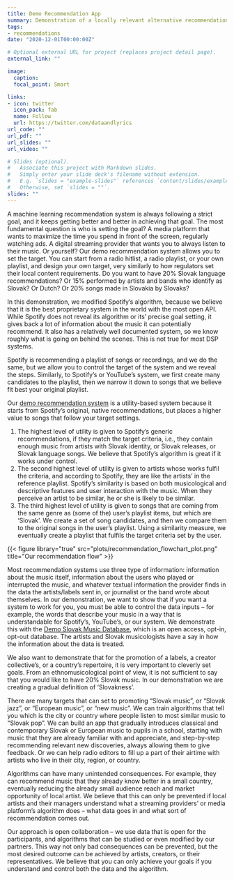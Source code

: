 ```yaml
---
title: Demo Recommendation App
summary: Demonstration of a locally relevant alternative recommendation system.
tags:
- recommendations
date: "2020-12-01T00:00:00Z"

# Optional external URL for project (replaces project detail page).
external_link: ""

image:
  caption: 
  focal_point: Smart

links:
- icon: twitter
  icon_pack: fab
  name: Follow
  url: https://twitter.com/dataandlyrics
url_code: ""
url_pdf: ""
url_slides: ""
url_video: ""

# Slides (optional).
#   Associate this project with Markdown slides.
#   Simply enter your slide deck's filename without extension.
#   E.g. `slides = "example-slides"` references `content/slides/example-slides.md`.
#   Otherwise, set `slides = ""`.
slides: ""
---
```


A machine learning recommendation system is always following a strict goal, and it keeps getting better and better in achieving that goal. The most fundamental question is who is setting the goal?  A media platform that wants to maximize the time you spend in front of the screen, regularly watching ads.  A digital streaming provider that wants you to always listen to their music.  Or yourself?
Our demo recommendation system allows you to set the target.  You can start from a radio hitlist, a radio playlist, or your own playlist, and design your own target, very similarly to how regulators set their local content requirements.  Do you want to have 20% Slovak language recommendations?  Or 15% performed by artists and bands who identify as Slovak? Or Dutch? Or 20% songs made in Slovakia by Slovaks?

In this demonstration, we modified Spotify’s algorithm, because we believe that it is the best proprietary system in the world with the most open API. While Spotify does not reveal its algorithm or its’ precise goal setting, it gives back a lot of information about the music it can potentially recommend. It also has a relatively well documented system, so we know roughly what is going on behind the scenes.  This is not true for most DSP systems.

Spotify is recommending a playlist of songs or recordings, and we do the same, but we allow you to control the target of the system and we reveal the steps.  Similarly, to Spotify’s or YouTube’s system, we first create many candidates to the playlist, then we narrow it down to songs that we believe fit best your original playlist.

Our [demo recommendation system](https://dataobservatory.shinyapps.io/demo-app/) is a utility-based system because it starts from Spotify’s original, native recommendations, but places a higher value to songs that follow your target settings.

1.	The highest level of utility is given to Spotify’s generic recommendations, if they match the target criteria, i.e., they contain enough music from artists with Slovak identity, or Slovak releases, or Slovak language songs.  We believe that Spotify’s algorithm is great if it works under control. 
2.	The second highest level of utility is given to artists whose works fulfil the criteria, and according to Spotify, they are like the artists’ in the reference playlist. Spotify’s similarity is based on both musicological and descriptive features and user interaction with the music.  When they perceive an artist to be similar, he or she is likely to be similar.
3.	The third highest level of utility is given to songs that are coming from the same genre as (some of the) user’s playlist items, but which are ‘Slovak’.
We create a set of song candidates, and then we compare them to the original songs in the user’s playlist. Using a similarity measure, we eventually create a playlist that fulfils the target criteria set by the user.

{{< figure library="true" src="plots/recommendation_flowchart_plot.png" title="Our recommendation flow" >}}

Most recommendation systems use three type of information: information about the music itself, information about the users who played or interrupted the music, and whatever textual information the provider finds in the data the artists/labels sent in, or journalist or the band wrote about themselves. In our demonstration, we want to show that if you want a system to work for you, you must be able to control the data inputs – for example, the words that describe your music in a way that is understandable for Spotify’s, YouTube’s, or our system.  We demonstrate this with the [Demo Slovak Music Database](https://listenlocal.community/project/demo-sk-music-db/), which is an open access, opt-in, opt-out database. The artists and Slovak musicologists have a say in how the information about the data is treated.

We also want to demonstrate that for the promotion of a labels, a creator collective’s, or a country’s repertoire, it is very important to cleverly set goals. From an ethnomusicological point of view, it is not sufficient to say that you would like to have 20% Slovak music. In our demonstration we are creating a gradual definition of ‘Slovakness’.

There are many targets that can set to promoting “Slovak music”, or “Slovak jazz”, or “European music”, or “new music”.  We can train algorithms that tell you which is the city or country where people listen to most similar music to “Slovak pop”.  We can build an app that gradually introduces classical and contemporary Slovak or European music to pupils in a school, starting with music that they are already familiar with and appreciate, and step-by-step recommending relevant new discoveries, always allowing them to give feedback. Or we can help radio editors to fill up a part of their airtime with artists who live in their city, region, or country.

Algorithms can have many unintended consequences.  For example, they can recommend music that they already know better in a small country, eventually reducing the already small audience reach and market opportunity of local artist. We believe that this can only be prevented if local artists and their managers understand what a streaming providers’ or media platform’s algorithm does – what data goes in and what sort of recommendation comes out.

Our approach is open collaboration – we use data that is open for the participants, and algorithms that can be studied or even modified by our partners.  This way not only bad consequences can be prevented, but the most desired outcome can be achieved by artists, creators, or their representatives. We believe that you can only achieve your goals if you understand and control both the data and the algorithm. 

